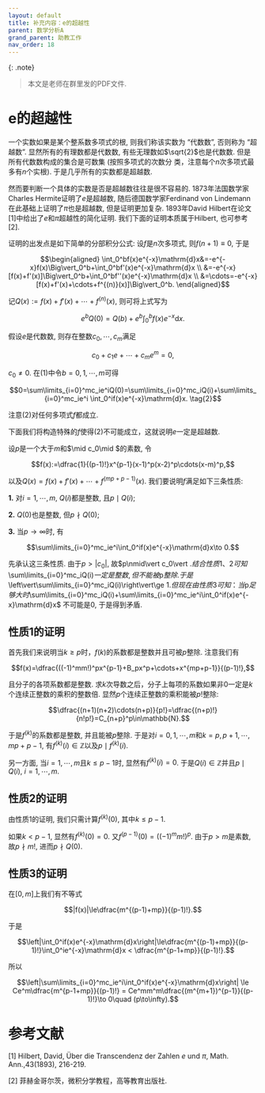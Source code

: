 ```yaml
---
layout: default
title: 补充内容：e的超越性
parent: 数学分析A
grand_parent: 助教工作
nav_order: 18
---
```


{: .note}
> 本文是老师在群里发的PDF文件. 

# e的超越性

一个实数如果是某个整系数多项式的根, 则我们称该实数为 “代数数”, 否则称为 “超越数”.
显然所有的有理数都是代数数, 有些无理数如$\sqrt{2}$也是代数数.
但是所有代数数构成的集合是可数集 (按照多项式的次数分
类，注意每个$n$次多项式最多有$n$个实根).
于是几乎所有的实数都是超越数.

然而要判断一个具体的实数是否是超越数往往是很不容易的. 
1873年法国数学家Charles Hermite证明了$e$是超越数,
随后德国数学家Ferdinand von Lindemann在此基础上证明了$\pi$也是超越数, 但是证明更加复杂. 
1893年David Hilbert在论文[1]中给出了$e$和$\pi$超越性的简化证明.
我们下面的证明本质属于Hilbert, 也可参考[2].

证明的出发点是如下简单的分部积分公式: 设$f$是$n$次多项式, 则$f(n+1)\equiv 0$, 于是

$$\begin{aligned}
\int_0^bf(x)e^{-x}\mathrm{d}x&=-e^{-x}f(x)\Big\vert_0^b+\int_0^bf'(x)e^{-x}\mathrm{d}x \\
&=-e^{-x}[f(x)+f'(x)]\Big\vert_0^b+\int_0^bf''(x)e^{-x}\mathrm{d}x \\
&=\cdots=-e^{-x}[f(x)+f'(x)+\cdots+f^{(n)}(x)]\Big\vert_0^b.
\end{aligned}$$

记$Q(x):=f(x)+f'(x)+\cdots+f^{(n)}(x)$, 则可将上式写为

$$e^bQ(0)=Q(b)+e^b\int_0^bf(x)e^{-x}\mathrm{d}x. \tag{1}$$

假设$e$是代数数, 则存在整数$c_0,\cdots,c_m$满足

$$c_0+c_1e+\cdots+c_me^m=0,$$

$c_0\ne 0$. 在$(1)$中令$b=0,1,\cdots,m$可得

$$0=\sum\limits_{i=0}^mc_ie^iQ(0)=\sum\limits_{i=0}^mc_iQ(i)+\sum\limits_{i=0}^mc_ie^i
\int_0^if(x)e^{-x}\mathrm{d}x. \tag{2}$$

注意$(2)$对任何多项式$f$都成立. 

下面我们将构造特殊的$f$使得$(2)$不可能成立，这就说明$e$一定是超越数. 

设$p$是一个大于$m$和$\mid c_0\mid $的素数, 令

$$f(x):=\dfrac{1}{(p-1)!}x^{p-1}(x-1)^p(x-2)^p\cdots(x-m)^p,$$

以及$Q(x)=f(x)+f'(x)+\cdots+f^{(mp+p-1)}(x)$. 我们要说明$f$满足如下三条性质: 

**1.** 对$i=1,\cdots,m$, $Q(i)$都是整数, 且$p\mid Q(i)$;

**2.** $Q(0)$也是整数, 但$p\nmid Q(0)$;

**3.** 当$p\to\infty$时, 有

$$\sum\limits_{i=0}^mc_ie^i\int_0^if(x)e^{-x}\mathrm{d}x\to 0.$$

先承认这三条性质. 由于$p > \vert c_0\vert$, 故$p\nmid\vert c_0\vert $. 结合性质1、2可知$\sum\limits_{i=0}^mc_iQ(i)$一定是整数,
但不能被$p$整除. 于是$\left\vert\sum\limits_{i=0}^mc_iQ(i)\right\vert\ge 1$. 
但现在由性质3可知：当$p$足够大时$\sum\limits_{i=0}^mc_iQ(i)+\sum\limits_{i=0}^mc_ie^i\int_0^if(x)e^{-x}\mathrm{d}x$
不可能是$0$, 于是得到矛盾. 

## 性质1的证明

首先我们来说明当$k\ge p$时，$f(k)$的系数都是整数并且可被$p$整除. 注意我们有

$$f(x)=\dfrac{((-1)^mm!)^px^{p-1}+B_px^p+\cdots+x^{mp+p-1}}{(p-1)!},$$

且分子的各项系数都是整数. 求$k$次导数之后，分子上每项的系数如果非$0$一定是$k$个连续正整数的乘积的整数倍. 
显然$p$个连续正整数的乘积能被$p!$整除:

$$\dfrac{(n+1)(n+2)\cdots(n+p)}{p!}=\dfrac{(n+p)!}{n!p!}=C_{n+p}^p\in\mathbb{N}.$$

于是$f^{(k)}$的系数都是整数, 并且能被$p$整除. 于是对$i=0,1,\cdots,m$和$k=p,p+1,\cdots,mp+p-1$,
有$f^{(k)}(i)\in\mathbb{Z}$以及$p\mid f^{(k)}(i)$. 

另一方面, 当$i=1,\cdots,m$且$k\le p-1$时, 显然有$f^{(k)}(i)=0$. 于是$Q(i)\in\mathbb{Z}$并且$p\mid Q(i)$, 
$i=1,\cdots,m$. 

## 性质2的证明

由性质1的证明, 我们只需计算$f^{(k)}(0)$, 其中$k\le p-1$.

如果$k < p-1$, 显然有$f^{(k)}(0)=0$. 又$f^{(p-1)}(0)=((-1)^mm!)^p$. 
由于$p>m$是素数, 故$p\nmid m!$, 进而$p\nmid Q(0)$. 

## 性质3的证明

在$[0,m]$上我们有不等式

$$|f(x)|\le\dfrac{m^{(p-1)+mp}}{(p-1)!}.$$

于是

$$\left|\int_0^if(x)e^{-x}\mathrm{d}x\right|\le\dfrac{m^{(p-1)+mp}}{(p-1)!}\int_0^ie^{-x}\mathrm{d}x 
< \dfrac{m^{p-1+mp}}{(p-1)!}.$$

所以

$$\left|\sum\limits_{i=0}^mc_ie^i\int_0^if(x)e^{-x}\mathrm{d}x\right|
\le Ce^m\dfrac{m^{p-1+mp}}{(p-1)!}
= Ce^mm^m\dfrac{(m^{m+1})^{p-1}}{(p-1)!}\to 0\quad (p\to\infty).$$

# 参考文献

[1] Hilbert, David, Über die Transcendenz der Zahlen $e$ und $\pi$, Math. Ann.,43(1893), 216-219.

[2] 菲赫金哥尔茨，微积分学教程，高等教育出版社.